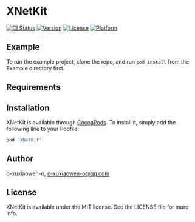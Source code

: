 # XNetKit

[![CI Status](https://img.shields.io/travis/972510000@qq.com/XNetKit.svg?style=flat)](https://travis-ci.org/972510000@qq.com/XNetKit)
[![Version](https://img.shields.io/cocoapods/v/XNetKit.svg?style=flat)](https://cocoapods.org/pods/XNetKit)
[![License](https://img.shields.io/cocoapods/l/XNetKit.svg?style=flat)](https://cocoapods.org/pods/XNetKit)
[![Platform](https://img.shields.io/cocoapods/p/XNetKit.svg?style=flat)](https://cocoapods.org/pods/XNetKit)

## Example

To run the example project, clone the repo, and run `pod install` from the Example directory first.

## Requirements

## Installation

XNetKit is available through [CocoaPods](https://cocoapods.org). To install
it, simply add the following line to your Podfile:

```ruby
pod 'XNetKit'
```

## Author

o-xuxiaowen-o, o-xuxiaowen-o@qq.com

## License

XNetKit is available under the MIT license. See the LICENSE file for more info.
